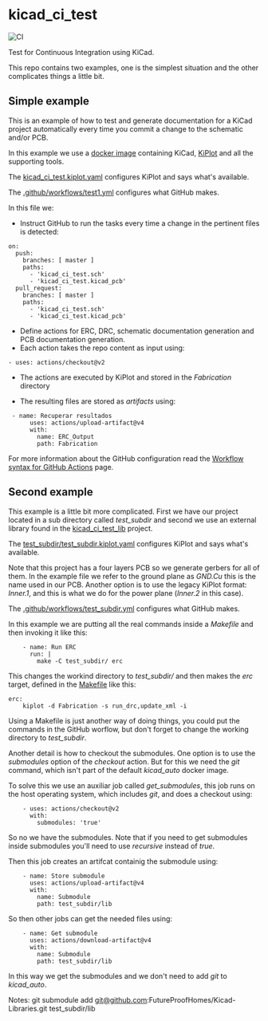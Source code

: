 # kicad_ci_test

![CI](https://github.com/INTI-CMNB/kicad_ci_test/workflows/CI/badge.svg)

Test for Continuous Integration using KiCad.

This repo contains two examples, one is the simplest situation and the other complicates things a little bit.

## Simple example

This is an example of how to test and generate documentation for a KiCad project automatically every time you commit a change to the schematic and/or PCB.

In this example we use a [docker image](https://github.com/INTI-CMNB/kicad_auto) containing KiCad, [KiPlot](https://github.com/INTI-CMNB/kiplot) and all the supporting tools.

The [kicad_ci_test.kiplot.yaml](https://github.com/INTI-CMNB/kicad_ci_test/blob/master/kicad_ci_test.kiplot.yaml) configures KiPlot and says what's available.

The [.github/workflows/test1.yml](https://github.com/INTI-CMNB/kicad_ci_test/blob/master/.github/workflows/test1.yml) configures what GitHub makes.

In this file we:

* Instruct GitHub to run the tasks every time a change in the pertinent files is detected:

```
on:
  push:
    branches: [ master ]
    paths:
      - 'kicad_ci_test.sch'
      - 'kicad_ci_test.kicad_pcb'
  pull_request:
    branches: [ master ]
    paths:
      - 'kicad_ci_test.sch'
      - 'kicad_ci_test.kicad_pcb'
```

* Define actions for ERC, DRC, schematic documentation generation and PCB documentation generation.
* Each action takes the repo content as input using:

```
- uses: actions/checkout@v2
```

* The actions are executed by KiPlot and stored in the *Fabrication* directory

* The resulting files are stored as *artifacts* using:

```
 - name: Recuperar resultados
      uses: actions/upload-artifact@v4
      with:
        name: ERC_Output
        path: Fabrication
```

For more information about the GitHub configuration read the [Workflow syntax for GitHub Actions](https://help.github.com/en/actions/reference/workflow-syntax-for-github-actions) page.


## Second example

This example is a little bit more complicated. First we have our project located in a sub directory called *test_subdir* and second we use an external library found in the [kicad_ci_test_lib](https://github.com/INTI-CMNB/kicad_ci_test_lib) project.

The [test_subdir/test_subdir.kiplot.yaml](https://github.com/INTI-CMNB/kicad_ci_test/blob/master/test_subdir/test_subdir.kiplot.yaml) configures KiPlot and says what's available.

Note that this project has a four layers PCB so we generate gerbers for all of them. In the example file we refer to the ground plane as *GND.Cu* this is the name used in our PCB. Another option is to use the legacy KiPlot format: *Inner.1*, and this is what we do for the power plane (*Inner.2* in this case).

The [.github/workflows/test_subdir.yml](https://github.com/INTI-CMNB/kicad_ci_test/blob/master/.github/workflows/test_subdir.yml) configures what GitHub makes.

In this example we are putting all the real commands inside a *Makefile* and then invoking it like this:

```
    - name: Run ERC
      run: |
        make -C test_subdir/ erc
```

This changes the workind directory to *test_subdir/* and then makes the *erc* target, defined in the [Makefile](https://github.com/INTI-CMNB/kicad_ci_test/blob/master/test_subdir/Makefile) like this:

```
erc:
	kiplot -d Fabrication -s run_drc,update_xml -i
```

Using a Makefile is just another way of doing things, you could put the commands in the GitHub worflow, but don't forget to change the working directory to *test_subdir*.

Another detail is how to checkout the submodules. One option is to use the *submodules* option of the *checkout* action. But for this we need the *git* command, which isn't part of the default *kicad_auto* docker image.

To solve this we use an auxiliar job called *get_submodules*, this job runs on the host operating system, which includes *git*, and does a checkout using:

```
    - uses: actions/checkout@v2
      with:
        submodules: 'true'
```

So no we have the submodules. Note that if you need to get submodules inside submodules you'll need to use *recursive* instead of *true*.

Then this job creates an artifcat containig the submodule using:

```
    - name: Store submodule
      uses: actions/upload-artifact@v4
      with:
        name: Submodule
        path: test_subdir/lib
```

So then other jobs can get the needed files using:

```
    - name: Get submodule
      uses: actions/download-artifact@v4
      with:
        name: Submodule
        path: test_subdir/lib
```

In this way we get the submodules and we don't need to add *git* to *kicad_auto*.


Notes:
git submodule add git@github.com:FutureProofHomes/Kicad-Libraries.git test_subdir/lib